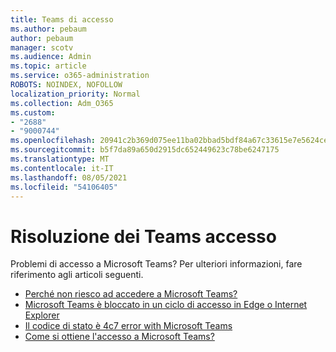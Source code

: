 ```yaml
---
title: Teams di accesso
ms.author: pebaum
author: pebaum
manager: scotv
ms.audience: Admin
ms.topic: article
ms.service: o365-administration
ROBOTS: NOINDEX, NOFOLLOW
localization_priority: Normal
ms.collection: Adm_O365
ms.custom:
- "2688"
- "9000744"
ms.openlocfilehash: 20941c2b369d075ee11ba02bbad5bdf84a67c33615e7e5624ce790bb04cb808c
ms.sourcegitcommit: b5f7da89a650d2915dc652449623c78be6247175
ms.translationtype: MT
ms.contentlocale: it-IT
ms.lasthandoff: 08/05/2021
ms.locfileid: "54106405"
---
```

# <a name="troubleshooting-teams-sign-in"></a>Risoluzione dei Teams accesso 

Problemi di accesso a Microsoft Teams? Per ulteriori informazioni, fare riferimento agli articoli seguenti.

- [Perché non riesco ad accedere a Microsoft Teams?](https://support.office.com/article/a02f683b-61a3-4008-9447-ee60c5593b0f)
- [Microsoft Teams è bloccato in un ciclo di accesso in Edge o Internet Explorer](https://docs.microsoft.com/microsoftteams/troubleshoot/teams-sign-in/sign-in-loop)
- [Il codice di stato è 4c7 error with Microsoft Teams](https://support.microsoft.com/help/4041047/modern-authentication-failed-here-status-code-is-4c7-when-signing-in-t)
- [Come si ottiene l'accesso a Microsoft Teams?](https://support.office.com/article/how-do-i-get-access-to-microsoft-teams-fc7f1634-abd3-4f26-a597-9df16e4ca65b)